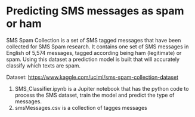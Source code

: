 # Predicting SMS messages as spam or ham

SMS Spam Collection is a set of SMS tagged messages that have been collected for SMS Spam research. It contains one set of SMS messages in English of 5,574 messages, tagged according being ham (legitimate) or spam. Using this dataset a prediction model is built that will accurately classify which texts are spam.

Dataset: https://www.kaggle.com/uciml/sms-spam-collection-dataset

1. SMS_Classifier.ipynb is a Jupiter notebook that has the python code to process the SMS dataset, train the model and predict the type of messages.
2. smsMessages.csv is a collection of tagges messages
